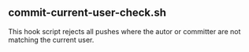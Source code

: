 ## commit-current-user-check.sh
This hook script rejects all pushes where the autor or committer are not matching the current user.
